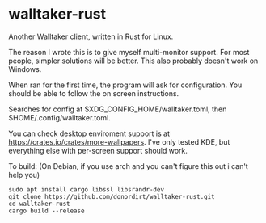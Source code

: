 # walltaker-rust
Another Walltaker client, written in Rust for Linux.

The reason I wrote this is to give myself multi-monitor support. For most people, simpler solutions will be better. This also probably doesn't work on Windows.

When ran for the first time, the program will ask for configuration. You should be able to follow the on screen instructions.

Searches for config at $XDG_CONFIG_HOME/walltaker.toml, then $HOME/.config/walltaker.toml.

You can check desktop enviroment support is at https://crates.io/crates/more-wallpapers. I've only tested KDE, but everything else with per-screen support should work.

To build: (On Debian, if you use arch and you can't figure this out i can't help you)
```
sudo apt install cargo libssl libsrandr-dev
git clone https://github.com/donordirt/walltaker-rust.git
cd walltaker-rust
cargo build --release
```

